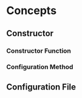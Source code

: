 # Concepts

## Constructor

### Constructor Function

### Configuration Method

## Configuration File
